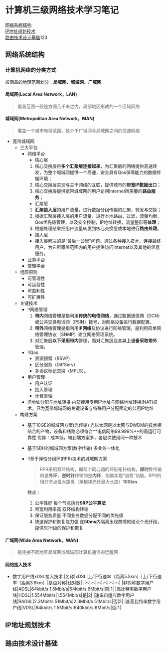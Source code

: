 # 计算机三级网络技术学习笔记

[网络系统结构](#网络系统结构)  
[IP地址规划技术](#ip地址规划技术)  
[路由技术设计基础](#路由技术设计基础)123

## 网络系统结构
### 计算机网络的分类方式
按涵盖的地理范围划分：**局域网、城域网、广域网**
#### 局域网(Local Area Network，LAN)
  >覆盖范围一般是方圆几千米之内，局部地区形成的一个区域网络
#### 城域网(Metropolitan Area Network，MAN)
  >覆盖一个城市地理范围，是介于广域网与局域网之间的高速网络
  
- 宽带城域网  
  - 三大平台
    - 网络平台
      - 核心层
      1. 核心交换层将**多个汇聚层连接起来**，为汇聚层的网络提供高速转发，为整个城域网提供一个高速，安全具有Qos保障能力的数据传输环境；
      2. 核心交换层实现与主干网络的互联，提供城市的**带宽IP数据出口**；
      3. 核心交换层提供宽带城域网的用户访问Internet所需要的**路由服务**；
      - 汇聚层
      1. **汇聚接入层**的用户流量，进行数据分组传输的汇聚，转发与交换；
      2. 根据汇聚层接入层的用户流量，进行本地路由，过滤，流量均衡，Qos优先级管理，以及安全控制，IP地址转换，流量整形等**处理**；
      3. 根据处理结果把用户流量转发到核心交换层或本地进行**路由处理**。
      - 接入层
      - 接入层解决的是“最后一公里”问题。通过各种接入技术，连接最终用户，为它所覆盖范围内的用户提供访问Internet以及其他的信息服务。
    - 业务平台
    - 管理平台
  - 组网原则
    - 可管理性
    - 可运营性
    - 可盈利性
    - 可扩展性
  - 关键技术
    - :bangbang:网络管理
      1. **带内**网络管理是指利用**传统的电信网络**，通过数据通信网（DCN）或公共交换电话网（PSIN）拨号，对网络设备进行数据配置。
      2. **带外**网络管理是指利用**IP网络**及协议进行网络管理，是利用简单网络管理协议（SNMP）建立网络管理系统。
      3. 对汇聚层**以下采用带内**管理，而对汇聚层及其**以上设备采取带外** 管理。
    - :bangbang:Qos
      - 资源预留（RSVP）
      - 区分服务（DiffServ）
      - 多协议标记交换（MPLS）。
    - 用户管理
      - 用户认证
      - 接入管理
      - 计费管理
    - IP地址分配与地址转换
      内部使用专用IP地址与网络地址转换(NAT)技术，只为宽带城域网的关键设备与特殊用户分配固定的公用IP地址
  - 构建方案
    - 基于10GE的城域网方案(光传输)
      光以太网是以太网与DWDM的技术相结合的产物，设备和线路必须符合**电信网络99.999%**的高运行可靠性
      优势：成本低，端到端方案多，各层次使用同一种技术
    - 基于SDH的城域网方案(数字传输)
      多业务一体化
    - :bangbang:基于弹性分组环(RPR)技术的城域网方案
      > RPR采用双环结构，即两个同心圆的环形拓扑结构，**顺时针**传输的是**外环**，**逆时针**传输的是**内环**，能够实现"自愈"功能。RPR的相邻节点最大距离（单根裸光纤最大长度）**100km**

      特点：
      1. 公平性好
      每个节点执行**SRP公平算法**
      2. 带宽利用率高
      双环结构转输
      3. 保证服务质量
      不同业务数据分配不同的优先级
      4. 快速保护和恢复能力强
      在**50ms**内隔离出现故障的结点个光纤段，提供SDH级的保护和恢复
#### 广域网(Wide Area Network，WAN)
  >是连接不同地区局域网或城域网计算机通信的远程网

#### 网络接入技术
- 数字用户线xDSL接入技术
  |名称|xDSL|上/下行速率（距离5.5km）|上/下行速率（距离3.6km）|是否对称|线对数|
  |:-:|:-:|:-:|:-:|:-:|:-:|
  |非对称数字用户线|ADSL|64kbit/s 1.5Mbit/s|64kbit/s 6Mbit/s|否|1|
  |高比特率数字用户线|HDSL|1.554Mbit/s|1.554Mbit/s|是|2|
  |速率自适应数字用户线|RADSL|2.3Mbit/s 51Mbit/s|2.3Mbit/s 51Mbit/s|否|2|
  |甚高比特率数字用户线|VDSL|64kbit/s 1.5Mbit/s|640kbit/s 6Mbit/s|否|1|


## IP地址规划技术
## 路由技术设计基础